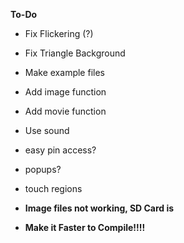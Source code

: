 **To-Do**

- Fix Flickering (?)
- Fix Triangle Background
- Make example files
- Add image function
- Add movie function
- Use sound
- easy pin access?
- popups?
- touch regions

- **Image files not working, SD Card is**
- **Make it Faster to Compile!!!!**
